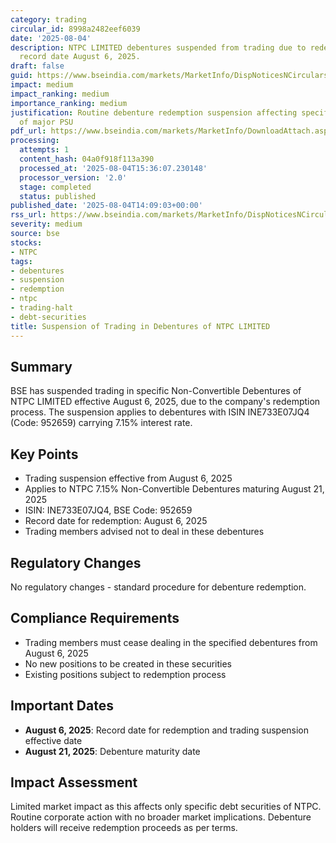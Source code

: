 ```yaml
---
category: trading
circular_id: 8998a2482eef6039
date: '2025-08-04'
description: NTPC LIMITED debentures suspended from trading due to redemption with
  record date August 6, 2025.
draft: false
guid: https://www.bseindia.com/markets/MarketInfo/DispNoticesNCirculars.aspx?Noticeid={058797EB-173E-4A85-A4A9-4A14AA3B033F}&noticeno=20250804-50&dt=08/04/2025&icount=50&totcount=55&flag=0
impact: medium
impact_ranking: medium
importance_ranking: medium
justification: Routine debenture redemption suspension affecting specific debt securities
  of major PSU
pdf_url: https://www.bseindia.com/markets/MarketInfo/DownloadAttach.aspx?id=20250804-50&attachedId=
processing:
  attempts: 1
  content_hash: 04a0f918f113a390
  processed_at: '2025-08-04T15:36:07.230148'
  processor_version: '2.0'
  stage: completed
  status: published
published_date: '2025-08-04T14:09:03+00:00'
rss_url: https://www.bseindia.com/markets/MarketInfo/DispNoticesNCirculars.aspx?Noticeid={058797EB-173E-4A85-A4A9-4A14AA3B033F}&noticeno=20250804-50&dt=08/04/2025&icount=50&totcount=55&flag=0
severity: medium
source: bse
stocks:
- NTPC
tags:
- debentures
- suspension
- redemption
- ntpc
- trading-halt
- debt-securities
title: Suspension of Trading in Debentures of NTPC LIMITED
---
```


## Summary

BSE has suspended trading in specific Non-Convertible Debentures of NTPC LIMITED effective August 6, 2025, due to the company's redemption process. The suspension applies to debentures with ISIN INE733E07JQ4 (Code: 952659) carrying 7.15% interest rate.

## Key Points

- Trading suspension effective from August 6, 2025
- Applies to NTPC 7.15% Non-Convertible Debentures maturing August 21, 2025
- ISIN: INE733E07JQ4, BSE Code: 952659
- Record date for redemption: August 6, 2025
- Trading members advised not to deal in these debentures

## Regulatory Changes

No regulatory changes - standard procedure for debenture redemption.

## Compliance Requirements

- Trading members must cease dealing in the specified debentures from August 6, 2025
- No new positions to be created in these securities
- Existing positions subject to redemption process

## Important Dates

- **August 6, 2025**: Record date for redemption and trading suspension effective date
- **August 21, 2025**: Debenture maturity date

## Impact Assessment

Limited market impact as this affects only specific debt securities of NTPC. Routine corporate action with no broader market implications. Debenture holders will receive redemption proceeds as per terms.